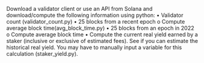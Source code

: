 Download a validator client or use an API from Solana and download/compute the following information using python:
•
Validator count (validator_count.py)
•
25 blocks from a recent epoch
o
Compute average block time(avg_block_time.py)
•
25 blocks from an epoch in 2022
o
Compute average block time
•
Compute the current real yield earned by a staker (inclusive or exclusive of estimated fees). See if you can estimate the historical real yield. You may have to manually input a variable for this calculation (staker_yield.py).
